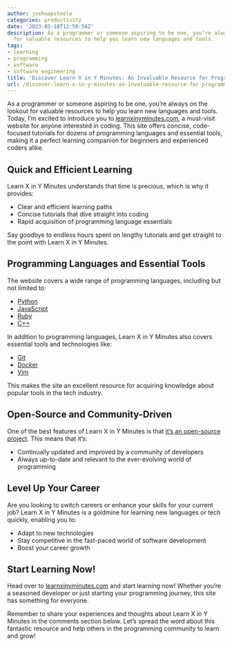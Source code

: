 ```yaml
---
author: joshuapsteele
categories: productivity
date: '2023-03-18T12:50:58Z'
description: As a programmer or someone aspiring to be one, you’re always on the lookout
  for valuable resources to help you learn new languages and tools.
tags:
- learning
- programming
- software
- software engineering
title: 'Discover Learn X in Y Minutes: An Invaluable Resource for Programmers'
url: /discover-learn-x-in-y-minutes-an-invaluable-resource-for-programmers/
---
```


As a programmer or someone aspiring to be one, you’re always on the lookout for valuable resources to help you learn new languages and tools. Today, I’m excited to introduce you to [learnxinyminutes.com](https://learnxinyminutes.com/), a must-visit website for anyone interested in coding. This site offers concise, code-focused tutorials for dozens of programming languages and essential tools, making it a perfect learning companion for beginners and experienced coders alike.

## Quick and Efficient Learning

Learn X in Y Minutes understands that time is precious, which is why it provides:

- Clear and efficient learning paths
- Concise tutorials that dive straight into coding
- Rapid acquisition of programming language essentials

Say goodbye to endless hours spent on lengthy tutorials and get straight to the point with Learn X in Y Minutes.

## Programming Languages and Essential Tools

The website covers a wide range of programming languages, including but not limited to:

- [Python](https://learnxinyminutes.com/docs/python/)
- [JavaScript](https://learnxinyminutes.com/docs/javascript/)
- [Ruby](https://learnxinyminutes.com/docs/ruby/)
- [C++](https://learnxinyminutes.com/docs/c++/)

In addition to programming languages, Learn X in Y Minutes also covers essential tools and technologies like:

- [Git](https://learnxinyminutes.com/docs/git/)
- [Docker](https://learnxinyminutes.com/docs/docker/)
- [Vim](https://learnxinyminutes.com/docs/vim/)

This makes the site an excellent resource for acquiring knowledge about popular tools in the tech industry.

## Open-Source and Community-Driven

One of the best features of Learn X in Y Minutes is that [it’s an open-source project](https://github.com/adambard/learnxinyminutes-docs). This means that it’s:

- Continually updated and improved by a community of developers
- Always up-to-date and relevant to the ever-evolving world of programming

## Level Up Your Career

Are you looking to switch careers or enhance your skills for your current job? Learn X in Y Minutes is a goldmine for learning new languages or tech quickly, enabling you to:

- Adapt to new technologies
- Stay competitive in the fast-paced world of software development
- Boost your career growth

## Start Learning Now!

Head over to [learnxinyminutes.com](https://learnxinyminutes.com/) and start learning now! Whether you’re a seasoned developer or just starting your programming journey, this site has something for everyone.

Remember to share your experiences and thoughts about Learn X in Y Minutes in the comments section below. Let’s spread the word about this fantastic resource and help others in the programming community to learn and grow!